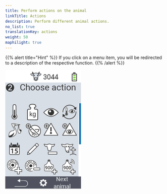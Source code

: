 ```yaml
---
title: Perform actions on the animal
linkTitle: Actions
description: Perform different animal actions.
no_list: true
translationKey: actions
weight: 50
maphilight: true
---
```

{{% alert title="Hint" %}}
If you click on a menu item, you will be redirected to a description of the respective function.
{{% /alert %}}

<img src="images/menu2.png" alt="VitalControl Gerät" title="Gerät" usemap="#workmap" class="maphilight">

<map name="workmap">
  <area shape="rect" coords="0,100,60,165" alt="Temperature" title="Measure fever in your animals&#10;Mouse klick: open documentation" href="/en/docs/actions/measure-temperature/">
  <area shape="rect" coords="60,100,118,165" alt="Weighing" title="Record the weight of your animals&#10;Mouse klick: open documentation" href="/en/docs/actions/record-weight/">
  <area shape="rect" coords="118,100,174,165" alt="Rating" title="Rate your animals&#10;Mouse klick: open documentation" href="/en/docs/actions/rating/">
  <area shape="rect" coords="174,100,232,165" alt="Chain of actions" title="Applying and setting the chain of action&#10;Mouse klick: open documentation" href="/en/docs/chain-of-actions/">
   <area shape="rect" coords="0,165,60,225" alt="Calving" title="Register a calving&#10;Mouse klick: open documentation" href="/en/docs/actions/calving/">
   <area shape="rect" coords="60,165,120,225" alt="Dry off" title=" Dry off a cow or add her to the fresh cows list&#10;Mouse klick: open documentation" href="/en/docs/actions/dry-off/">
   <area shape="rect" coords="120,165,175,225" alt="Alarm" title="Add and remove animals from the alarm list&#10;Mouse klick: open documentation" href="/en/docs/actions/alarm/">
   <area shape="rect" coords="175,165,232,225" alt="On watch" title="Put animals on the on-watch list or remove them&#10;Mouse klick: open documentation" href="/en/docs/actions/on-watch/">
   <area shape="rect" coords="0,225,60,280" alt="Animal history" title="View an animal’s history&#10;Mouse klick: open documentation" href="/en/docs/actions/animal-history/">
   <area shape="rect" coords="60,225,120,280" alt="Edit" title="Edit data of the selected animal&#10;Mouse klick: open documentation" href="/en/docs/actions/edit/">
   <area shape="rect" coords="120,225,175,280" alt="Unregister" title="Unregister an animal&#10;Mouse klick: open documentation" href="/en/docs/actions/unregister/">
   <area shape="rect" coords="175,225,232,280" alt="Animal loss" title="Register an animal loss&#10;Mouse klick: open documentation" href="/en/docs/actions/animal-loss/">
   <area shape="rect" coords="0,280,60,340" alt="Link transponder" title="Assign a transponder to an animal&#10;Mouse klick: open documentation" href="/en/docs/actions/link-transponder/">
   <area shape="rect" coords="55,280,120,340" alt="Unlink transponder" title="Remove the transponder link to an animal&#10;Mouse klick: open documentation" href="/en/docs/actions/unlink-transponder/">
   <area shape="rect" coords="120,280,175,340" alt="Link animal ID manuell" title="Assign a national animal ID to an animal that does not have a national animal ID&#10;Mouse klick: open documentation" href="/en/docs/actions/link-animal-id/#link-animal-id">
   <area shape="rect" coords="175,280,232,340" alt="Link animal ID with scan" title="Assign a national animal ID to an animal that does not have a national animal ID&#10;Mouse klick: open documentation" href="/en/docs/actions/link-animal-id/#link-animal-id-with-electronic-ear-tag-scan">
</map>
